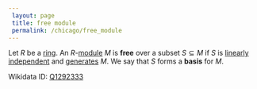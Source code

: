 ```yaml
---
 layout: page
 title: free module
 permalink: /chicago/free_module
---
```


Let $R$ be a [ring](https://mathgloss.github.io/MathGloss/chicago/ring). An $R$-[module](https://mathgloss.github.io/MathGloss/chicago/module_over_a_ring) $M$ is **free** over a subset $S\subseteq M$ if $S$ is [linearly independent](https://mathgloss.github.io/MathGloss/chicago/linearly_independent) and [generates](https://mathgloss.github.io/MathGloss/chicago/generate_an_R-module) $M$. We say that $S$ forms a **basis** for $M$. 

Wikidata ID: [Q1292333](https://www.wikidata.org/wiki/Q1292333)